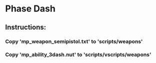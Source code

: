 # Phase Dash

## Instructions:

### Copy 'mp_weapon_semipistol.txt' to 'scripts/weapons'

### Copy 'mp_ability_3dash.nut' to 'scripts/vscripts/weapons'
